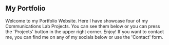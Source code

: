## My Portfolio

Welcome to my Portfolio Website. Here I have showcase four of my Communications Lab Projects. You can see them below or you can press the 'Projects' button in the upper right corner. Enjoy! If you want to contact me, you can find me on any of my socials below or use the 'Contact' form. 
